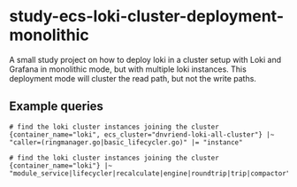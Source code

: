 # study-ecs-loki-cluster-deployment-monolithic 
A small study project on how to deploy loki in a cluster setup with Loki and Grafana in monolithic mode, but with multiple loki instances.
This deployment mode will cluster the read path, but not the write paths. 

## Example queries

```
# find the loki cluster instances joining the cluster
{container_name="loki", ecs_cluster="dnvriend-loki-all-cluster"} |~ "caller=(ringmanager.go|basic_lifecycler.go)" |= "instance"

# find the loki cluster instances joining the cluster
{container_name="loki"} |~ "module_service|lifecycler|recalculate|engine|roundtrip|trip|compactor"
```
